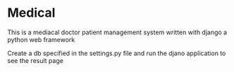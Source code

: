 # Medical
This is a mediacal doctor patient management system written with django a python web framework

Create a db specified in the settings.py file and run the djano application to see the result page
